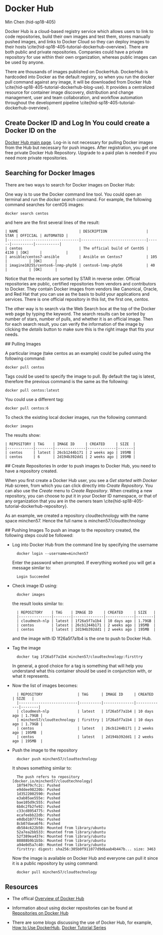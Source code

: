 # Docker Hub

Min Chen (hid-sp18-405) 

Docker Hub is a cloud-based registry service which allows users to
link to code repositories, build their own images and test them,
stores manually pushed images, and links to Docker Cloud so they can
deploy images to their
hosts \cite{hid-sp18-405-tutorial-dockerhub-overview}. There are both
public and private repositories. Companies could have a private
repository for use within their own organization, whereas public
images can be used by anyone.

There are thousands of images published on DockerHub. DockerHub is
hardcoded into Docker as the default registry, so when you run the
docker pull command against any image, it will be downloaded from
Docker Hub \cite{hid-sp18-405-tutorial-dockerhub-blog-use}. It
provides a centralized resource for container image discovery,
distribution and change management, user and team collaboration, and
workflow automation throughout the development
pipeline \cite{hid-sp18-405-tutorial-dockerhub-overview}.

## Create Docker ID and Log In You could create a Docker ID on the

[Docker Hub main page](https://hub.docker.com/). Log-in is not
necessary for pulling Docker images from the Hub but necessary for
push images. After registration, you get one free private Docker Hub
Repository. Upgrade to a paid plan is needed if you need more private
repositories.

## Searching for Docker Images

There are two ways to search for Docker images on Docker Hub:

One way is to use the Docker command line tool. You could open an
terminal and run the *docker search* command. For example, the
following command searches for centOS images:

	docker search centos

and here are the first several lines of the result:

	| NAME                            | DESCRIPTION                  | STAR | OFFICIAL | AUTOMATED |
    |---------------------------------|------------------------------|------|----------|-----------|
    | centos                          | The official build of CentOS | 4130 | [OK]     |           |
    | ansible/centos7-ansible         | Ansible on Centos7           | 105  |          | [OK]      |
    | imagine10255/centos6-lnmp-php56 | centos6-lnmp-php56           | 40   |          | [OK]      |

Notice that the records are sorted by STAR in reverse order. Official
repositories are public, certified repositories from vendors and
contributors to Docker. They contain Docker images from vendors like
Canonical, Oracle, and Red Hat that you can use as the basis to build
your applications and services. There is one official repository in
this list, the first one, *centos*.

The other way is to search via the Web Search box at the top of the
Docker web page by typing the keyword. The search results can be
sorted by number of stars, number of pulls, and whether it is an
official image. Then for each search result, you can verify the
information of the image by clicking the *details* button to make sure
this is the right image that fits your needs.

## Pulling Images

A particular image (take centos as an example) could be pulled using
the following command:

    docker pull centos

Tags could be used to specify the image to pull. By default the tag is
latest, therefore the previous command is the same as the following:

    docker pull centos:latest

You could use a different tag:
        
    docker pull centos:6

To check the existing local docker images, run the following command:

    docker images

The results show:

    | REPOSITORY | TAG    | IMAGE ID     | CREATED     | SIZE  |
    |------------|--------|--------------|-------------|-------|
    | centos     | latest | 26cb1244b171 | 2 weeks ago | 195MB |
    | centos     | 6      | 2d194b392dd1 | 2 weeks ago | 195MB |


## Create Repositories
In order to push images to Docker Hub, you need to have a repository created. 

When you first create a Docker Hub user, you see a *Get started with
Docker Hub* screen, from which you can click directly into *Create
Repository*. You can also use the *Create* menu to *Create
Repository*. When creating a new repository, you can choose to put it
in your Docker ID namespace, or that of any organization that you are
in the owners team \cite{hid-sp18-405-tutorial-dockerhub-repository}.

As an example, we created a repository cloudtechnology with the name
space minchen57. Hence the full name is minchen57/cloudtechnology


## Pushing Images
To push an image to the repository created, the following steps could be followed:

* Log into Docker Hub from the command line by specifying the username

        docker login --username=minchen57

   Enter the password when prompted. If everything worked you will 
   get a message similar to:

        Login Succeeded

* Check image ID using:

        docker images

  the result looks similar to:

        | REPOSITORY    | TAG    | IMAGE ID     | CREATED     | SIZE   |
        |---------------|--------|--------------|-------------|--------|
        | cloudmesh-nlp | latest | 1f26a5f7a1b4 | 10 days ago | 1.79GB |
        | centos        | latest | 26cb1244b171 | 2 weeks ago | 195MB  |
        | centos        | latest | 2d194b392dd1 | 2 weeks ago | 195MB  |

   and the image with ID 1f26a5f7a1b4 is the one to push to Docker Hub.

* Tag the image

        docker tag 1f26a5f7a1b4 minchen57/cloudtechnology:firsttry

   In general, a good choice for a tag is something that will help
   you understand what this container should be used in conjunction
   with, or what it represents.

* Now the list of images becomes:
        
        | REPOSITORY                | TAG      | IMAGE ID     | CREATED     | SIZE   |
        |---------------------------|----------|--------------|-------------|--------|
        | cloudmesh-nlp             | latest   | 1f26a5f7a1b4 | 10 days ago | 1.79GB |
        | minchen57/cloudtechnology | firsttry | 1f26a5f7a1b4 | 10 days ago | 1.79GB |
        | centos                    | latest   | 26cb1244b171 | 2 weeks ago | 195MB  |
        | centos                    | latest   | 2d194b392dd1 | 2 weeks ago | 195MB  |


* Push the image to the repository
        
        docker push minchen57/cloudtechnology

  It shows something similar to: 

        The push refers to repository [docker.io/minchen57/cloudtechnology]
        18f9479cfc2c: Pushed 
        e9ddee98220b: Pushed 
        1d3522002590: Pushed 
        e3ab85ae555e: Pushed 
        bae105d9c555: Pushed 
        6b0c2fb2fe92: Pushed 
        c33cd8954775: Pushed 
        ecafeebb22db: Pushed 
        e0dbd107774a: Pushed 
        8cb07daea6f6: Pushed 
        db584c622b50: Mounted from library/ubuntu 
        52a7ea2bb533: Mounted from library/ubuntu 
        52f389ea437e: Mounted from library/ubuntu 
        88888b9b1b5b: Mounted from library/ubuntu 
        a94e0d5a7c40: Mounted from library/ubuntu 
        firsttry: digest: sha256:305b0f911077d9d6aab4b447b... size: 3463

  Now the image is available on Docker Hub and everyone can pull it since it is a public repository by using command: 

        docker pull minchen57/cloudtechnology

## Resources

* The offical
  [Overview of Docker Hub](https://docs.docker.com/docker-hub/#use-official-repositories)

* Information about using docker repositories can be found at
  [Repositories on Docker Hub](https://docs.docker.com/docker-hub/repos/)

* There are some blogs discussing the use of Docker Hub, for example,
  [How to Use DockerHub](https://www.linux.com/blog/learn/intro-to-linux/2018/1/how-use-dockerhub),
  [Docker Tutorial Series](https://rominirani.com/docker-tutorial-series-part-4-docker-hub-b51fb545dd8e)





